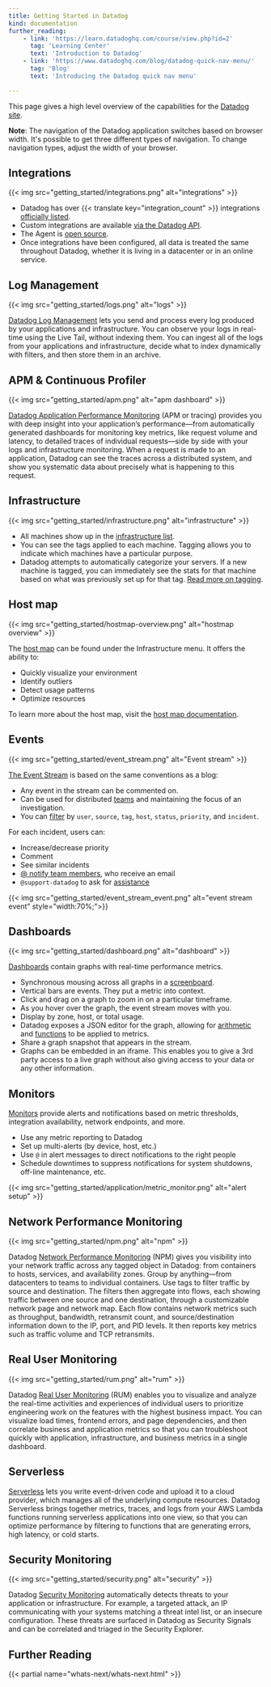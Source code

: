 ```yaml
---
title: Getting Started in Datadog
kind: documentation
further_reading:
    - link: 'https://learn.datadoghq.com/course/view.php?id=2'
      tag: 'Learning Center'
      text: 'Introduction to Datadog'
    - link: 'https://www.datadoghq.com/blog/datadog-quick-nav-menu/'
      tag: 'Blog'
      text: 'Introducing the Datadog quick nav menu'

---
```


This page gives a high level overview of the capabilities for the [Datadog site][1].

**Note**: The navigation of the Datadog application switches based on browser width. It's possible to get three different types of navigation. To change navigation types, adjust the width of your browser.

## Integrations

{{< img src="getting_started/integrations.png" alt="integrations"  >}}

- Datadog has over {{< translate key="integration_count" >}} integrations [officially listed][2].
- Custom integrations are available [via the Datadog API][3].
- The Agent is [open source][4].
- Once integrations have been configured, all data is treated the same throughout Datadog, whether it is living in a datacenter or in an online service.

## Log Management

{{< img src="getting_started/logs.png" alt="logs"  >}}

[Datadog Log Management][5] lets you send and process every log produced by your applications and infrastructure. You can observe your logs in real-time using the Live Tail, without indexing them. You can ingest all of the logs from your applications and infrastructure, decide what to index dynamically with filters, and then store them in an archive.

## APM & Continuous Profiler

{{< img src="getting_started/apm.png" alt="apm dashboard"  >}}

[Datadog Application Performance Monitoring][6] (APM or tracing) provides you with deep insight into your application’s performance—from automatically generated dashboards for monitoring key metrics, like request volume and latency, to detailed traces of individual requests—side by side with your logs and infrastructure monitoring. When a request is made to an application, Datadog can see the traces across a distributed system, and show you systematic data about precisely what is happening to this request.

## Infrastructure

{{< img src="getting_started/infrastructure.png" alt="infrastructure"  >}}

- All machines show up in the [infrastructure list][7].
- You can see the tags applied to each machine. Tagging allows you to indicate which machines have a particular purpose.
- Datadog attempts to automatically categorize your servers. If a new machine is tagged, you can immediately see the stats for that machine based on what was previously set up for that tag. [Read more on tagging][8].

## Host map

{{< img src="getting_started/hostmap-overview.png" alt="hostmap overview"  >}}

The [host map][9] can be found under the Infrastructure menu. It offers the ability to:

- Quickly visualize your environment
- Identify outliers
- Detect usage patterns
- Optimize resources

To learn more about the host map, visit the [host map documentation][9].

## Events

{{< img src="getting_started/event_stream.png" alt="Event stream"  >}}

[The Event Stream][10] is based on the same conventions as a blog:

- Any event in the stream can be commented on.
- Can be used for distributed [teams][11] and maintaining the focus of an investigation.
- You can [filter][12] by `user`, `source`, `tag`, `host`, `status`, `priority`, and `incident`.

For each incident, users can:

- Increase/decrease priority
- Comment
- See similar incidents
- [@ notify team members][13], who receive an email
- `@support-datadog` to ask for [assistance][14]

{{< img src="getting_started/event_stream_event.png" alt="event stream event"  style="width:70%;">}}

## Dashboards

{{< img src="getting_started/dashboard.png" alt="dashboard"  >}}

[Dashboards][15] contain graphs with real-time performance metrics.

- Synchronous mousing across all graphs in a [screenboard][16].
- Vertical bars are events. They put a metric into context.
- Click and drag on a graph to zoom in on a particular timeframe.
- As you hover over the graph, the event stream moves with you.
- Display by zone, host, or total usage.
- Datadog exposes a JSON editor for the graph, allowing for [arithmetic][17] and [functions][18] to be applied to metrics.
- Share a graph snapshot that appears in the stream.
- Graphs can be embedded in an iframe. This enables you to give a 3rd party access to a live graph without also giving access to your data or any other information.

## Monitors

[Monitors][19] provide alerts and notifications based on metric thresholds, integration availability, network endpoints, and more.

- Use any metric reporting to Datadog
- Set up multi-alerts (by device, host, etc.)
- Use `@` in alert messages to direct notifications to the right people
- Schedule downtimes to suppress notifications for system shutdowns, off-line maintenance, etc.

{{< img src="getting_started/application/metric_monitor.png" alt="alert setup" >}}

## Network Performance Monitoring

{{< img src="getting_started/npm.png" alt="npm"  >}}

Datadog [Network Performance Monitoring][20] (NPM) gives you visibility into your network traffic across any tagged object in Datadog: from containers to hosts, services, and availability zones. Group by anything—from datacenters to teams to individual containers. Use tags to filter traffic by source and destination. The filters then aggregate into flows, each showing traffic between one source and one destination, through a customizable network page and network map. Each flow contains network metrics such as throughput, bandwidth, retransmit count, and source/destination information down to the IP, port, and PID levels. It then reports key metrics such as traffic volume and TCP retransmits.

## Real User Monitoring

{{< img src="getting_started/rum.png" alt="rum"  >}}

Datadog [Real User Monitoring][21] (RUM) enables you to visualize and analyze the real-time activities and experiences of individual users to prioritize engineering work on the features with the highest business impact.
You can visualize load times, frontend errors, and page dependencies, and then correlate business and application metrics so that you can troubleshoot quickly with application, infrastructure, and business metrics in a single dashboard.

## Serverless

[Serverless][22] lets you write event-driven code and upload it to a cloud provider, which manages all of the underlying compute resources. Datadog Serverless brings together metrics, traces, and logs from your AWS Lambda functions running serverless applications into one view, so that you can optimize performance by filtering to functions that are generating errors, high latency, or cold starts.

## Security Monitoring

{{< img src="getting_started/security.png" alt="security"  >}}

Datadog [Security Monitoring][23] automatically detects threats to your application or infrastructure. For example, a targeted attack, an IP communicating with your systems matching a threat intel list, or an insecure configuration. These threats are surfaced in Datadog as Security Signals and can be correlated and triaged in the Security Explorer.

## Further Reading

{{< partial name="whats-next/whats-next.html" >}}

[1]: https://app.datadoghq.com
[2]: http://www.datadoghq.com/integrations
[3]: /api/
[4]: https://github.com/DataDog/dd-agent
[5]: /logs/
[6]: /tracing/
[7]: /infrastructure/
[8]: /getting_started/tagging/
[9]: /infrastructure/hostmap/
[10]: /events/
[11]: /account_management/users/
[12]: https://www.datadoghq.com/blog/filter-datadog-events-stream-pinpoint-events-infrastructure
[13]: /events/#@-notifications
[14]: /help/
[15]: /dashboards/
[16]: /dashboards/screenboard/
[17]: /dashboards/functions/
[18]: https://www.datadoghq.com/blog/rank-filter-performance-monitoring-metrics-top-function
[19]: /monitors/
[20]: /network_monitoring/performance
[21]: /real_user_monitoring/
[22]: /serverless/
[23]: /security_monitoring/
